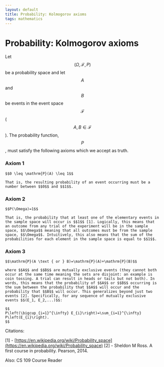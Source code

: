 ```yaml
---
layout: default
title: Probability: Kolmogorov axioms 
tags: mathematics
---
```


# Probability: Kolmogorov axioms  

Let $$(\Omega, \mathcal{F}, P)$$ be a probability space and let $$A$$ and $$B$$ be events in the event space $$\mathcal{F}$$ ($$A, B \in \mathcal{F}$$). The probability function, $$P$$, must satisfy the following axioms which we accept as truth. 

### Axiom 1
    
    $$0 \leq \mathrm{P}(A) \leq 1$$ 
    
    That is, the resulting probability of an event occurring must be a number between $$0$$ and $$1$$. 
    
### Axiom 2
    
    $$P(\Omega)=1$$
    
    That is, the probability that at least one of the elementary events in the sample space will occur is $$1$$ [1]. Logically, this means that an outcome from any trial of the experiment will be in the sample space, $$\Omega$$ meaning that all outcomes must be from the sample space, $$\Omega$$. Intuitively, this also means that the sum of the probabilities for each element in the sample space is equal to $$1$$.  
    
### Axiom 3
    
    $$\mathrm{P}(A \text { or } B)=\mathrm{P}(A)+\mathrm{P}(B)$$ 
    
    where $$A$$ and $$B$$ are mutually exclusive events (they cannot both occur at the same time meaning the sets are disjoint: an example is coin tossing. A trial can result in heads or tails but not both). In words, this means that the probability of $$A$$ or $$B$$ occurring is the sum between the probability that $$A$$ will occur and the probability that $$B$$ will occur. This generalizes beyond just two events [2]. Specifically, for any sequence of mutually exclusive events $$(E_1, E_2,...)$$:  
    
    $$
    P\left(\bigcup_{i=1}^{\infty} E_{i}\right)=\sum_{i=1}^{\infty} P\left(E_{i}\right). 
    $$ 


Citations: 

[1] - [https://en.wikipedia.org/wiki/Probability_space](https://en.wikipedia.org/wiki/Probability_space)
[2] - Sheldon M Ross. A first course in probability. Pearson, 2014.

Also: CS 109 Course Reader 